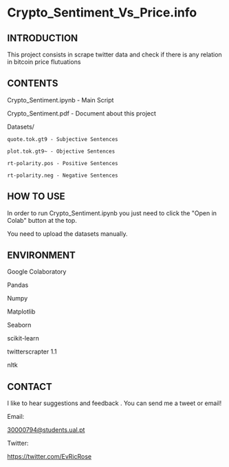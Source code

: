 # Crypto_Sentiment_Vs_Price.info



## **INTRODUCTION**

This project consists in scrape twitter data and check if there is any relation in bitcoin price flutuations
        
        



## **CONTENTS**

Crypto_Sentiment.ipynb - Main Script

Crypto_Sentiment.pdf - Document about this project

Datasets/


	quote.tok.gt9 - Subjective Sentences
	
	plot.tok.gt9~ - Objective Sentences
	
	rt-polarity.pos - Positive Sentences
	
	rt-polarity.neg - Negative Sentences
        
        



## **HOW TO USE**

In order to run Crypto_Sentiment.ipynb you just need to click the "Open in Colab" button at the top. 

You need to upload the datasets manually.
        
        



## **ENVIRONMENT**

Google Colaboratory

Pandas

Numpy

Matplotlib

Seaborn

scikit-learn

twitterscrapter 1.1

nltk
        
        




## **CONTACT**

I like to hear suggestions and feedback . You can send me a tweet or email!

Email:

30000794@students.ual.pt

Twitter:

https://twitter.com/EvRicRose



